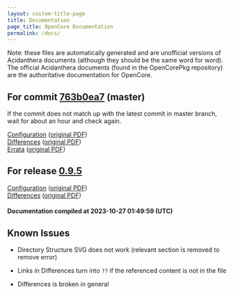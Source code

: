```yaml
---
layout: custom-title-page
title: Documentation
page_title: OpenCore Documentation
permalink: /docs/
---
```

Note: these files are automatically generated and are unofficial versions of Acidanthera documents (although they should be the same word for word). The official Acidanthera documents (found in the OpenCorePkg repository) are the authoritative documentation for OpenCore.

## For commit [763b0ea7](https://github.com/acidanthera/OpenCorePkg/tree/763b0ea7ef23861f6e230d7b28fd4a5560a012d0) (master)

If the commit does not match up with the latest commit in master branch, wait for about an hour and check again.

[Configuration](latest/Configuration.html) ([original PDF](https://github.com/acidanthera/OpenCorePkg/blob/763b0ea7ef23861f6e230d7b28fd4a5560a012d0/Docs/Configuration.pdf))
<br>
[Differences](latest/Differences.html) ([original PDF](https://github.com/acidanthera/OpenCorePkg/blob/763b0ea7ef23861f6e230d7b28fd4a5560a012d0/Docs/Differences/Differences.pdf))
<br>
[Errata](latest/Errata.html) ([original PDF](https://github.com/acidanthera/OpenCorePkg/blob/763b0ea7ef23861f6e230d7b28fd4a5560a012d0/Docs/Errata/Errata.pdf))

## For release [0.9.5](https://github.com/acidanthera/OpenCorePkg/tree/0.9.5)

[Configuration](release/Configuration.html) ([original PDF](https://github.com/acidanthera/OpenCorePkg/blob/0.9.5/Docs/Configuration.pdf))
<br>
[Differences](release/Differences.html) ([original PDF](https://github.com/acidanthera/OpenCorePkg/blob/0.9.5/Docs/Differences/Differences.pdf))

#### Documentation compiled at 2023-10-27 01:49:59 (UTC)

## Known Issues

* Directory Structure SVG does not work (relevant section is removed to remove error)

* Links in Differences turn into `??` if the referenced content is not in the file

* Differences is broken in general
